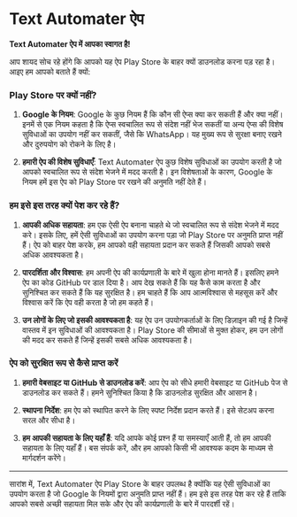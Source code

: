 # Text Automater ऐप

**Text Automater ऐप में आपका स्वागत है!**

आप शायद सोच रहे होंगे कि आपको यह ऐप Play Store के बाहर क्यों डाउनलोड करना पड़ रहा है। आइए हम आपको बताते हैं क्यों:

### Play Store पर क्यों नहीं?

1. **Google के नियम**: Google के कुछ नियम हैं कि कौन सी ऐप्स क्या कर सकती हैं और क्या नहीं। इनमें से एक नियम कहता है कि ऐप्स स्वचालित रूप से संदेश नहीं भेज सकतीं या अन्य ऐप्स की विशेष सुविधाओं का उपयोग नहीं कर सकतीं, जैसे कि WhatsApp। यह मुख्य रूप से सुरक्षा बनाए रखने और दुरुपयोग को रोकने के लिए है।

2. **हमारी ऐप की विशेष सुविधाएँ**: Text Automater ऐप कुछ विशेष सुविधाओं का उपयोग करती है जो आपको स्वचालित रूप से संदेश भेजने में मदद करती है। इन विशेषताओं के कारण, Google के नियम हमें इस ऐप को Play Store पर रखने की अनुमति नहीं देते हैं।

### हम इसे इस तरह क्यों पेश कर रहे हैं?

1. **आपकी अधिक सहायता**: हम एक ऐसी ऐप बनाना चाहते थे जो स्वचालित रूप से संदेश भेजने में मदद करे। इसके लिए, हमें ऐसी सुविधाओं का उपयोग करना पड़ा जो Play Store पर अनुमति प्राप्त नहीं हैं। ऐप को बाहर पेश करके, हम आपको वही सहायता प्रदान कर सकते हैं जिसकी आपको सबसे अधिक आवश्यकता है।

2. **पारदर्शिता और विश्वास**: हम अपनी ऐप की कार्यप्रणाली के बारे में खुला होना मानते हैं। इसलिए हमने ऐप का कोड GitHub पर डाल दिया है। आप देख सकते हैं कि यह कैसे काम करता है और सुनिश्चित कर सकते हैं कि यह सुरक्षित है। हम चाहते हैं कि आप आत्मविश्वास से महसूस करें और विश्वास करें कि ऐप वही करता है जो हम कहते हैं।

3. **उन लोगों के लिए जो इसकी आवश्यकता है**: यह ऐप उन उपयोगकर्ताओं के लिए डिज़ाइन की गई है जिन्हें वास्तव में इन सुविधाओं की आवश्यकता है। Play Store की सीमाओं से मुक्त होकर, हम उन लोगों की मदद कर सकते हैं जिन्हें इसकी सबसे अधिक आवश्यकता है।

### ऐप को सुरक्षित रूप से कैसे प्राप्त करें

1. **हमारी वेबसाइट या GitHub से डाउनलोड करें**: आप ऐप को सीधे हमारी वेबसाइट या GitHub पेज से डाउनलोड कर सकते हैं। हमने सुनिश्चित किया है कि डाउनलोड सुरक्षित और आसान है।

2. **स्थापना निर्देश**: हम ऐप को स्थापित करने के लिए स्पष्ट निर्देश प्रदान करते हैं। इसे सेटअप करना सरल और सीधा है।

3. **हम आपकी सहायता के लिए यहाँ हैं**: यदि आपके कोई प्रश्न हैं या समस्याएँ आती हैं, तो हम आपकी सहायता के लिए यहाँ हैं। बस संपर्क करें, और हम आपको किसी भी आवश्यक कदम के माध्यम से मार्गदर्शन करेंगे।

---

सारांश में, Text Automater ऐप Play Store के बाहर उपलब्ध है क्योंकि यह ऐसी सुविधाओं का उपयोग करता है जो Google के नियमों द्वारा अनुमति प्राप्त नहीं हैं। हम इसे इस तरह पेश कर रहे हैं ताकि आपको सबसे अच्छी सहायता मिल सके और ऐप की कार्यप्रणाली के बारे में पारदर्शी रहें।
